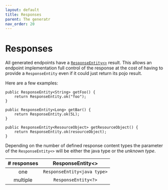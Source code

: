 ```yaml
---
layout: default
title: Responses
parent: The generatr
nav_order: 20
---
```


# Responses

All generated endpoints have a [`ResponseEntity<>`][spring-responseentity] result. This allows an endpoint
implementation full control of the response at the cost of having to provide a `ResponseEntity` even if
it could just return its pojo result.

Here are a few examples:

    public ResponseEntity<String> getFoo() {
        return ResponseEntity.ok("foo");
    }

    public ResponseEntity<Long> getBar() {
        return ResponseEntity.ok(5L);
    }

    public ResponseEntity<ResourceObject> getResourceObject() {
        return ResponseEntity.ok(resourceObject);
    }


Depending on the number of defined response content types the parameter of the `ResponseEntity<>` will
be either the java type or the *unknown type*.


| # responses   | ResponseEntity<>                     |
|:-------------:|:------------------------------------:| 
| one           | `ResponseEntity<java type>`          | 
| multiple      | `ResponseEntity<?>`                  | 






[spring-responseentity]: https://docs.spring.io/spring-framework/docs/current/javadoc-api/org/springframework/http/ResponseEntity.html

